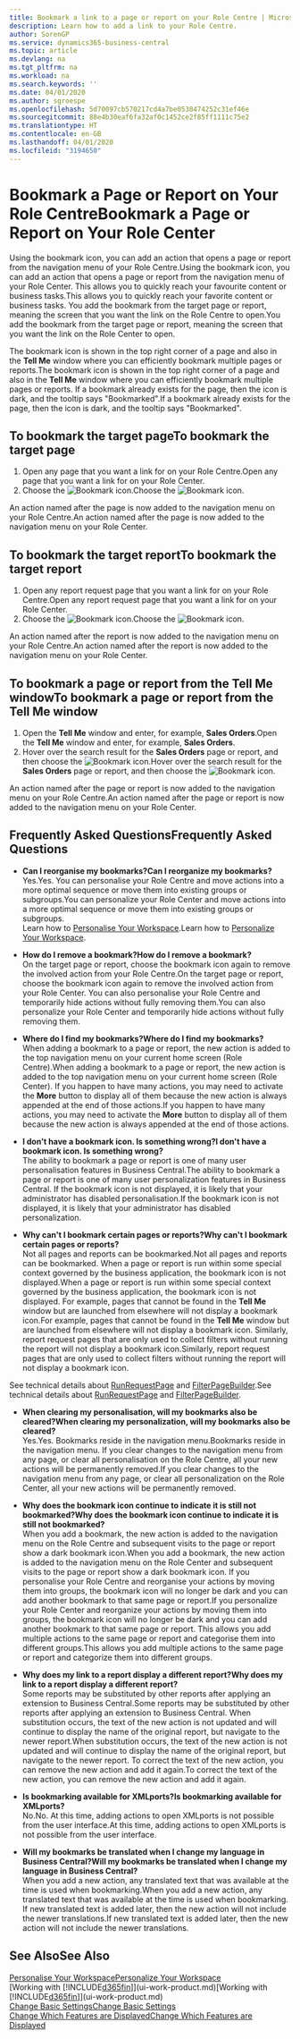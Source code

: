 ```yaml
---
title: Bookmark a link to a page or report on your Role Centre | Microsoft Docs
description: Learn how to add a link to your Role Centre.
author: SorenGP
ms.service: dynamics365-business-central
ms.topic: article
ms.devlang: na
ms.tgt_pltfrm: na
ms.workload: na
ms.search.keywords: ''
ms.date: 04/01/2020
ms.author: sgroespe
ms.openlocfilehash: 5d70097cb570217cd4a7be0538474252c31ef46e
ms.sourcegitcommit: 88e4b30eaf6fa32af0c1452ce2f85ff1111c75e2
ms.translationtype: HT
ms.contentlocale: en-GB
ms.lasthandoff: 04/01/2020
ms.locfileid: "3194650"
---
```

# <a name="bookmark-a-page-or-report-on-your-role-center"></a><span data-ttu-id="ad0b2-103">Bookmark a Page or Report on Your Role Centre</span><span class="sxs-lookup"><span data-stu-id="ad0b2-103">Bookmark a Page or Report on Your Role Center</span></span>
<span data-ttu-id="ad0b2-104">Using the bookmark icon, you can add an action that opens a page or report from the navigation menu of your Role Centre.</span><span class="sxs-lookup"><span data-stu-id="ad0b2-104">Using the bookmark icon, you can add an action that opens a page or report from the navigation menu of your Role Center.</span></span> <span data-ttu-id="ad0b2-105">This allows you to quickly reach your favourite content or business tasks.</span><span class="sxs-lookup"><span data-stu-id="ad0b2-105">This allows you to quickly reach your favorite content or business tasks.</span></span> <span data-ttu-id="ad0b2-106">You add the bookmark from the target page or report, meaning the screen that you want the link on the Role Centre to open.</span><span class="sxs-lookup"><span data-stu-id="ad0b2-106">You add the bookmark from the target page or report, meaning the screen that you want the link on the Role Center to open.</span></span>

<span data-ttu-id="ad0b2-107">The bookmark icon is shown in the top right corner of a page and also in the **Tell Me** window where you can efficiently bookmark multiple pages or reports.</span><span class="sxs-lookup"><span data-stu-id="ad0b2-107">The bookmark icon is shown in the top right corner of a page and also in the **Tell Me** window where you can efficiently bookmark multiple pages or reports.</span></span> <span data-ttu-id="ad0b2-108">If a bookmark already exists for the page, then the icon is dark, and the tooltip says "Bookmarked".</span><span class="sxs-lookup"><span data-stu-id="ad0b2-108">If a bookmark already exists for the page, then the icon is dark, and the tooltip says "Bookmarked".</span></span>

## <a name="to-bookmark-the-target-page"></a><span data-ttu-id="ad0b2-109">To bookmark the target page</span><span class="sxs-lookup"><span data-stu-id="ad0b2-109">To bookmark the target page</span></span>
1. <span data-ttu-id="ad0b2-110">Open any page that you want a link for on your Role Centre.</span><span class="sxs-lookup"><span data-stu-id="ad0b2-110">Open any page that you want a link for on your Role Center.</span></span>
2. <span data-ttu-id="ad0b2-111">Choose the ![Bookmark](media/ui_bookmark_icon.png "Bookmark") icon.</span><span class="sxs-lookup"><span data-stu-id="ad0b2-111">Choose the ![Bookmark](media/ui_bookmark_icon.png "Bookmark") icon.</span></span>

<span data-ttu-id="ad0b2-112">An action named after the page is now added to the navigation menu on your Role Centre.</span><span class="sxs-lookup"><span data-stu-id="ad0b2-112">An action named after the page is now added to the navigation menu on your Role Center.</span></span>

## <a name="to-bookmark-the-target-report"></a><span data-ttu-id="ad0b2-113">To bookmark the target report</span><span class="sxs-lookup"><span data-stu-id="ad0b2-113">To bookmark the target report</span></span>
1. <span data-ttu-id="ad0b2-114">Open any report request page that you want a link for on your Role Centre.</span><span class="sxs-lookup"><span data-stu-id="ad0b2-114">Open any report request page that you want a link for on your Role Center.</span></span>
2. <span data-ttu-id="ad0b2-115">Choose the ![Bookmark](media/ui_bookmark_icon.png "Bookmark") icon.</span><span class="sxs-lookup"><span data-stu-id="ad0b2-115">Choose the ![Bookmark](media/ui_bookmark_icon.png "Bookmark") icon.</span></span>

<span data-ttu-id="ad0b2-116">An action named after the report is now added to the navigation menu on your Role Centre.</span><span class="sxs-lookup"><span data-stu-id="ad0b2-116">An action named after the report is now added to the navigation menu on your Role Center.</span></span>

## <a name="to-bookmark-a-page-or-report-from-the-tell-me-window"></a><span data-ttu-id="ad0b2-117">To bookmark a page or report from the Tell Me window</span><span class="sxs-lookup"><span data-stu-id="ad0b2-117">To bookmark a page or report from the Tell Me window</span></span>
1. <span data-ttu-id="ad0b2-118">Open the **Tell Me** window and enter, for example, **Sales Orders**.</span><span class="sxs-lookup"><span data-stu-id="ad0b2-118">Open the **Tell Me** window and enter, for example, **Sales Orders**.</span></span>
2. <span data-ttu-id="ad0b2-119">Hover over the search result for the **Sales Orders** page or report, and then choose the ![Bookmark](media/ui_bookmark_icon.png "Bookmark") icon.</span><span class="sxs-lookup"><span data-stu-id="ad0b2-119">Hover over the search result for the **Sales Orders** page or report, and then choose the ![Bookmark](media/ui_bookmark_icon.png "Bookmark") icon.</span></span>

<span data-ttu-id="ad0b2-120">An action named after the page or report is now added to the navigation menu on your Role Centre.</span><span class="sxs-lookup"><span data-stu-id="ad0b2-120">An action named after the page or report is now added to the navigation menu on your Role Center.</span></span>


## <a name="frequently-asked-questions"></a><span data-ttu-id="ad0b2-121">Frequently Asked Questions</span><span class="sxs-lookup"><span data-stu-id="ad0b2-121">Frequently Asked Questions</span></span>  

- <span data-ttu-id="ad0b2-122">**Can I reorganise my bookmarks?**</span><span class="sxs-lookup"><span data-stu-id="ad0b2-122">**Can I reorganize my bookmarks?**</span></span>  
<span data-ttu-id="ad0b2-123">Yes.</span><span class="sxs-lookup"><span data-stu-id="ad0b2-123">Yes.</span></span> <span data-ttu-id="ad0b2-124">You can personalise your Role Centre and move actions into a more optimal sequence or move them into existing groups or subgroups.</span><span class="sxs-lookup"><span data-stu-id="ad0b2-124">You can personalize your Role Center and move actions into a more optimal sequence or move them into existing groups or subgroups.</span></span>  
<span data-ttu-id="ad0b2-125">Learn how to [Personalise Your Workspace](ui-personalization-user.md).</span><span class="sxs-lookup"><span data-stu-id="ad0b2-125">Learn how to [Personalize Your Workspace](ui-personalization-user.md).</span></span>

- <span data-ttu-id="ad0b2-126">**How do I remove a bookmark?**</span><span class="sxs-lookup"><span data-stu-id="ad0b2-126">**How do I remove a bookmark?**</span></span>  
<span data-ttu-id="ad0b2-127">On the target page or report, choose the bookmark icon again to remove the involved action from your Role Centre.</span><span class="sxs-lookup"><span data-stu-id="ad0b2-127">On the target page or report, choose the bookmark icon again to remove the involved action from your Role Center.</span></span> <span data-ttu-id="ad0b2-128">You can also personalise your Role Centre and temporarily hide actions without fully removing them.</span><span class="sxs-lookup"><span data-stu-id="ad0b2-128">You can also personalize your Role Center and temporarily hide actions without fully removing them.</span></span>

- <span data-ttu-id="ad0b2-129">**Where do I find my bookmarks?**</span><span class="sxs-lookup"><span data-stu-id="ad0b2-129">**Where do I find my bookmarks?**</span></span>  
<span data-ttu-id="ad0b2-130">When adding a bookmark to a page or report, the new action is added to the top navigation menu on your current home screen (Role Centre).</span><span class="sxs-lookup"><span data-stu-id="ad0b2-130">When adding a bookmark to a page or report, the new action is added to the top navigation menu on your current home screen (Role Center).</span></span> <span data-ttu-id="ad0b2-131">If you happen to have many actions, you may need to activate the **More** button to display all of them because the new action is always appended at the end of those actions.</span><span class="sxs-lookup"><span data-stu-id="ad0b2-131">If you happen to have many actions, you may need to activate the **More** button to display all of them because the new action is always appended at the end of those actions.</span></span>
<!-- Should we add a screenshot here? -->

- <span data-ttu-id="ad0b2-132">**I don't have a bookmark icon. Is something wrong?**</span><span class="sxs-lookup"><span data-stu-id="ad0b2-132">**I don't have a bookmark icon. Is something wrong?**</span></span>  
<span data-ttu-id="ad0b2-133">The ability to bookmark a page or report is one of many user personalisation features in Business Central.</span><span class="sxs-lookup"><span data-stu-id="ad0b2-133">The ability to bookmark a page or report is one of many user personalization features in Business Central.</span></span> <span data-ttu-id="ad0b2-134">If the bookmark icon is not displayed, it is likely that your administrator has disabled personalisation.</span><span class="sxs-lookup"><span data-stu-id="ad0b2-134">If the bookmark icon is not displayed, it is likely that your administrator has disabled personalization.</span></span>

- <span data-ttu-id="ad0b2-135">**Why can't I bookmark certain pages or reports?**</span><span class="sxs-lookup"><span data-stu-id="ad0b2-135">**Why can't I bookmark certain pages or reports?**</span></span>  
<span data-ttu-id="ad0b2-136">Not all pages and reports can be bookmarked.</span><span class="sxs-lookup"><span data-stu-id="ad0b2-136">Not all pages and reports can be bookmarked.</span></span> <span data-ttu-id="ad0b2-137">When a page or report is run within some special context governed by the business application, the bookmark icon is not displayed.</span><span class="sxs-lookup"><span data-stu-id="ad0b2-137">When a page or report is run within some special context governed by the business application, the bookmark icon is not displayed.</span></span> <span data-ttu-id="ad0b2-138">For example, pages that cannot be found in the **Tell Me** window but are launched from elsewhere will not display a bookmark icon.</span><span class="sxs-lookup"><span data-stu-id="ad0b2-138">For example, pages that cannot be found in the **Tell Me** window but are launched from elsewhere will not display a bookmark icon.</span></span> <span data-ttu-id="ad0b2-139">Similarly, report request pages that are only used to collect filters without running the report will not display a bookmark icon.</span><span class="sxs-lookup"><span data-stu-id="ad0b2-139">Similarly, report request pages that are only used to collect filters without running the report will not display a bookmark icon.</span></span>

<span data-ttu-id="ad0b2-140">See technical details about [RunRequestPage](https://docs.microsoft.com/dynamics365/business-central/dev-itpro/developer/methods-auto/report/reportinstance-runrequestpage-method) and [FilterPageBuilder](https://docs.microsoft.com/dynamics365/business-central/dev-itpro/developer/methods-auto/filterpagebuilder/filterpagebuilder-data-type).</span><span class="sxs-lookup"><span data-stu-id="ad0b2-140">See technical details about [RunRequestPage](https://docs.microsoft.com/dynamics365/business-central/dev-itpro/developer/methods-auto/report/reportinstance-runrequestpage-method) and [FilterPageBuilder](https://docs.microsoft.com/dynamics365/business-central/dev-itpro/developer/methods-auto/filterpagebuilder/filterpagebuilder-data-type).</span></span>

- <span data-ttu-id="ad0b2-141">**When clearing my personalisation, will my bookmarks also be cleared?**</span><span class="sxs-lookup"><span data-stu-id="ad0b2-141">**When clearing my personalization, will my bookmarks also be cleared?**</span></span>  
<span data-ttu-id="ad0b2-142">Yes.</span><span class="sxs-lookup"><span data-stu-id="ad0b2-142">Yes.</span></span> <span data-ttu-id="ad0b2-143">Bookmarks reside in the navigation menu.</span><span class="sxs-lookup"><span data-stu-id="ad0b2-143">Bookmarks reside in the navigation menu.</span></span> <span data-ttu-id="ad0b2-144">If you clear changes to the navigation menu from any page, or clear all personalisation on the Role Centre, all your new actions will be permanently removed.</span><span class="sxs-lookup"><span data-stu-id="ad0b2-144">If you clear changes to the navigation menu from any page, or clear all personalization on the Role Center, all your new actions will be permanently removed.</span></span>

- <span data-ttu-id="ad0b2-145">**Why does the bookmark icon continue to indicate it is still not bookmarked?**</span><span class="sxs-lookup"><span data-stu-id="ad0b2-145">**Why does the bookmark icon continue to indicate it is still not bookmarked?**</span></span>  
<span data-ttu-id="ad0b2-146">When you add a bookmark, the new action is added to the navigation menu on the Role Centre and subsequent visits to the page or report show a dark bookmark icon.</span><span class="sxs-lookup"><span data-stu-id="ad0b2-146">When you add a bookmark, the new action is added to the navigation menu on the Role Center and subsequent visits to the page or report show a dark bookmark icon.</span></span> <span data-ttu-id="ad0b2-147">If you personalise your Role Centre and reorganise your actions by moving them into groups, the bookmark icon will no longer be dark and you can add another bookmark to that same page or report.</span><span class="sxs-lookup"><span data-stu-id="ad0b2-147">If you personalize your Role Center and reorganize your actions by moving them into groups, the bookmark icon will no longer be dark and you can add another bookmark to that same page or report.</span></span> <span data-ttu-id="ad0b2-148">This allows you add multiple actions to the same page or report and categorise them into different groups.</span><span class="sxs-lookup"><span data-stu-id="ad0b2-148">This allows you add multiple actions to the same page or report and categorize them into different groups.</span></span>

- <span data-ttu-id="ad0b2-149">**Why does my link to a report display a different report?**</span><span class="sxs-lookup"><span data-stu-id="ad0b2-149">**Why does my link to a report display a different report?**</span></span>  
<span data-ttu-id="ad0b2-150">Some reports may be substituted by other reports after applying an extension to Business Central.</span><span class="sxs-lookup"><span data-stu-id="ad0b2-150">Some reports may be substituted by other reports after applying an extension to Business Central.</span></span> <span data-ttu-id="ad0b2-151">When substitution occurs, the text of the new action is not updated and will continue to display the name of the original report, but navigate to the newer report.</span><span class="sxs-lookup"><span data-stu-id="ad0b2-151">When substitution occurs, the text of the new action is not updated and will continue to display the name of the original report, but navigate to the newer report.</span></span> <span data-ttu-id="ad0b2-152">To correct the text of the new action, you can remove the new action and add it again.</span><span class="sxs-lookup"><span data-stu-id="ad0b2-152">To correct the text of the new action, you can remove the new action and add it again.</span></span>
<!-- For more information on report substitution, see this link UNAVAILABLE AT THIS TIME -->

- <span data-ttu-id="ad0b2-153">**Is bookmarking available for XMLports?**</span><span class="sxs-lookup"><span data-stu-id="ad0b2-153">**Is bookmarking available for XMLports?**</span></span>  
<span data-ttu-id="ad0b2-154">No.</span><span class="sxs-lookup"><span data-stu-id="ad0b2-154">No.</span></span> <span data-ttu-id="ad0b2-155">At this time, adding actions to open XMLports is not possible from the user interface.</span><span class="sxs-lookup"><span data-stu-id="ad0b2-155">At this time, adding actions to open XMLports is not possible from the user interface.</span></span>

- <span data-ttu-id="ad0b2-156">**Will my bookmarks be translated when I change my language in Business Central?**</span><span class="sxs-lookup"><span data-stu-id="ad0b2-156">**Will my bookmarks be translated when I change my language in Business Central?**</span></span>  
<span data-ttu-id="ad0b2-157">When you add a new action, any translated text that was available at the time is used when bookmarking.</span><span class="sxs-lookup"><span data-stu-id="ad0b2-157">When you add a new action, any translated text that was available at the time is used when bookmarking.</span></span> <span data-ttu-id="ad0b2-158">If new translated text is added later, then the new action will not include the newer translations.</span><span class="sxs-lookup"><span data-stu-id="ad0b2-158">If new translated text is added later, then the new action will not include the newer translations.</span></span>


## <a name="see-also"></a><span data-ttu-id="ad0b2-159">See Also</span><span class="sxs-lookup"><span data-stu-id="ad0b2-159">See Also</span></span>
[<span data-ttu-id="ad0b2-160">Personalise Your Workspace</span><span class="sxs-lookup"><span data-stu-id="ad0b2-160">Personalize Your Workspace</span></span>](ui-personalization-user.md)  
<span data-ttu-id="ad0b2-161">[Working with [!INCLUDE[d365fin](includes/d365fin_md.md)]](ui-work-product.md)</span><span class="sxs-lookup"><span data-stu-id="ad0b2-161">[Working with [!INCLUDE[d365fin](includes/d365fin_md.md)]](ui-work-product.md)</span></span>  
[<span data-ttu-id="ad0b2-162">Change Basic Settings</span><span class="sxs-lookup"><span data-stu-id="ad0b2-162">Change Basic Settings</span></span>](ui-change-basic-settings.md)  
[<span data-ttu-id="ad0b2-163">Change Which Features are Displayed</span><span class="sxs-lookup"><span data-stu-id="ad0b2-163">Change Which Features are Displayed</span></span>](ui-experiences.md)  
